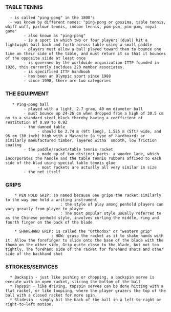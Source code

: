 ### TABLE TENNIS
      - is called "ping-pong" in the 1800's
      - was known by different names: "ping-pong or gossima, table tennis, whiff waff, parlour tennis, indoor tennis, pom-pom, pim-pam, royal game"
            - also known as "ping-pong"
            - is a sport in which two or four players (dual) hit a lightwight ball back and forth across table using a small paddle
            - players must allow a ball played toward them to bounce one time on their side of the table, and must return it so that it bounces of the opposite siide at least once
            - is governed by the worldwide organization ITTF founded in 1926, this currently incldues 220 member associates.
            - is specificed ITTF handbook
            - has been an Olympic sport since 1988
            - since 1998, there are two categories 
            

### THE EQUIPMENT
       * Ping-pong ball
            - played with a light, 2.7 gram, 40 mm diameter ball
            - must bounce up 24-26 cm when dropped from a high of 30.5 cm on to a standard steel block thereby having a coefficient of restitution of 0.89 to 0.92
            - the damned table
                  - should be 2.74 m (9ft long), 1.525 m (5ft) wide, and 96 cm (30 inch) high with a Masonite (a type of hardboard) or similarly manufactured timber, layered witha  smooth, low friction coating
            - the paddle/racket/table tennis racket
                  - made up of two distinct parts- a wooden lade, which incorporates the handle and the table tennis rubbers affixed to each side of the blad using special table tennis glue
                  - most rackets are actually all very similar in size
            - the net itself


### GRIPS
        * PEN HOLD GRIP: so named because one grips the racket similarly to the way one hold a writing instrument
                            : the style of play among penhold players can vary greatly from player to player
                            : The most popular style usually referred to as the Chinese penhold style, involves curling the middle, ring and fourth finger on the back of the blade

        * SHAKEHAND GRIP: is called the "Orthodox" or "western grip" 
                        : HOW: grasp the racket as if to shake hands with it, Allow the forefinger to slide onto the base of the blade with the thumb on the other side, Grip quite close to the blade, but not too tightly, The forehand side of the racket for forehand shots and other side of the backhand shot

### STROKES/SERVICES
      * Backspin - just like pushing or chopping, a backspin serve is execute with an open racket, slicing the bottom of the ball
      * Topspin - like driving, topspin serves can be done hitting with a flat racket, or like loopiing, where the player grazers the top of the ball with a closed racket for more spin.
      * Slidesin - simply hit the back of the ball in a left-to-right or right-to-left motion.
